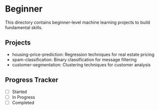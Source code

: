 # Beginner
This directory contains beginner-level machine learning projects to build fundamental skills.

## Projects
- housing-price-prediction: Regression techniques for real estate pricing
- spam-classification: Binary classification for message filtering
- customer-segmentation: Clustering techniques for customer analysis

## Progress Tracker
- [ ] Started
- [ ] In Progress
- [ ] Completed
